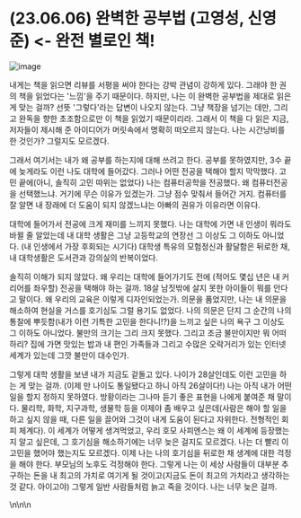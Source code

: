 # (23.06.06) 완벽한 공부법 (고영성, 신영준) <- 완전 별로인 책!

![image](https://postfiles.pstatic.net/MjAyNTA0MDRfMTQ1/MDAxNzQzNzc3MjY5NDQ3.DtG92YtYPBy3rOFpf4IaM2W_M_ZMi3MbAnWzmOHP0Jcg.3CRtKzSZKk99zXDbOD-GW_sP_47thuEZH3FMMOTL_K4g.PNG/image.png?type=w773)

내게는 책을 읽으면 리뷰를 서평을 써야 한다는 강박 관념이 강하게 있다. 그래야 한 권의 책을 읽었다는 \'느낌\'을 주기 때문이다. 하지만, 나는 이 완벽한 공부법을 제대로 읽은 게 맞는 걸까? 선뜻 \'그렇다\'라는 답변이 나오지 않는다. 그냥 책장을 넘기는 데만, 그리고 완독을 향한 초조함으로만 이 책을 읽었기 때문이리라. 그래서 이 책을 다 읽은 지금, 저자들이 제시해 준 아이디어가 머릿속에서 명확히 떠오르지 않는다. 나는 시간낭비를 한 것인가? 그럴지도 모르겠다. 

 

그래서 여기서는 내가 왜 공부를 하는지에 대해 쓰려고 한다. 공부를 못하였지만, 3수 끝에 늦게라도 이런 나도 대학에 들어갔다. 그러나 어떤 전공을 택해야 할지 막막했다. 고민 끝에(아니, 솔직히 고민 따위는 없었다) 나는 컴퓨터공학을 전공했다. 왜 컴퓨터전공을 선택했느냐. 거기에 무슨 이유가 있겠는가. 그냥 점수 맞춰서 들어간 거지. 컴퓨터를 잘 알면 내 장래에 더 도움이 되지 않겠느냐는 아빠의 권유가 이유라면 이유다. 

 

대학에 들어가서 전공에 크게 재미를 느끼지 못했다. 나는 대학에 가면 내 인생이 뭐라도 바뀔 줄 알았는데 내 대학 생활은 그냥 고등학교의 연장선 그 이상도 그 이하도 아니었다. (내 인생에서 가장 후회되는 시기다) 대학생 특유의 모험정신과 활달함은 뒤로한 채, 내 대학생활은 도서관과 강의실의 반복이었다. 

 

솔직히 이해가 되지 않았다. 왜 우리는 대학에 들어가기도 전에 (적어도 몇십 년은 내 커리어를 좌우할) 전공을 택해야 하는 걸까. 18살 남짓밖에 살지 못한 아이들이 뭐를 안다고 말이다. 왜 우리의 교육은 이렇게 디자인되었는가. 의문을 품었지만, 나는 내 의문을 해소하여 현실을 거스를 호기심도 그럴 용기도 없었다. 나의 의문은 단지 그 순간의 나의 통찰에 뿌듯함(내가 이런 기특한 고민을 한다니!?)을 느끼고 싶은 나의 욕구 그 이상도 그 이하도 아니었다. 불만의 크기는 그리 크지 못했다. 그리고 조금 불만이지만 뭐 어떠하리? 집에 가면 맛있는 밥과 내 편인 가족들과 그리고 수많은 오락거리가 있는 인터넷 세계가 있는데 그깟 불만이 대수인가. 

 

그렇게 대학 생활을 보낸 내가 지금도 겉돌고 있다. 나이가 28살인데도 이런 고민을 하는 게 맞는 걸까. (이제 만 나이도 통일됐다고 하니 아직 26살이다!) 나는 아직 내가 어떤 일을 할지 정하지 못하였다. 방황이라는 그나마 듣기 좋은 표현을 나에게 붙여준 채 말이다. 물리학, 화학, 지구과학, 생물학 등을 이제야 좀 배우고 싶은데(사람은 해야 할 일을 하고 싶지 않을 때, 다른 일을 끌어와 그것이 내게 도움이 된다고 자위한다. 전형적인 회피 체계다). 이 세계가 어떻게 생겨먹었고, 우리 호모 사피엔스는 왜 이 세계에 등장했는지 알고 싶은데, 그 호기심을 해소하기에는 너무 늦은 걸지도 모르겠다. 나는 더 빨리 이 고민을 했어야 했는지도 모르겠다. 이제 나는 나의 호기심을 뒤로한 채 생계에 대한 걱정을 해야 한다. 부모님의 노후도 걱정해야 한다. 그렇게 나는 이 세상 사람들이 대부분 추구하는 돈을 내 최고의 가치로 여기게 될 것이고(지금도 돈이 최고의 가치라고 생각하는 것 같다. 아이고야) 그렇게 일반 사람들처럼 늙고 죽을 것이다. 나는 너무 늦은 걸까.

\n\n\n

